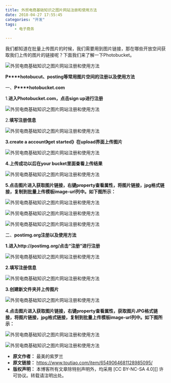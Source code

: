 ```yaml
---
title: 外贸电商基础知识之图片网站注册和使用方法
date: 2018-04-27 17:55:45
categories: "开发"
tags:
	- 电子商务

---
```


我们都知道在批量上传图片的时候，我们需要用到图片链接，那在哪些开放空间获取我们上传的图片的链接呢？下面我们来了解一下Photobucket。

![外贸电商基础知识之图片网站注册和使用方法][YEBF-NI3Q-QFJF.jpg]

**P****hotobucut、posting等常用图片空间的注册以及使用方法**

一、**P****hotobucket.com**

1.**进入****P****hotobucket.com，点击sign up进行注册**

![外贸电商基础知识之图片网站注册和使用方法][QBQE-YAAJ-VUBR.jpg]

2.**填写注册信息**

![外贸电商基础知识之图片网站注册和使用方法][15248227156923070689f3e]

**3.create a account》get started》在upload界面上传图片**

![外贸电商基础知识之图片网站注册和使用方法][15248227309528befa0d956]

**4.上传成功以后在your bucket里面查看上传结果**

![外贸电商基础知识之图片网站注册和使用方法][1524822751623b8630c92b3]

**5.点击图片进入获取图片链接，右键property查看属性，将图片链接，jpg格式链接，复制到批量上传模板image-url列中。如下图所示：**

![外贸电商基础知识之图片网站注册和使用方法][152482276641952affc0f6c]

![外贸电商基础知识之图片网站注册和使用方法][1524822812608f6562c6a01]

![外贸电商基础知识之图片网站注册和使用方法][1524822812745c00fd7b5fe]

二、**postimg.org注册以及使用方法**


**1.进入http://postimg.org/点击“注册”进行注册**

![外贸电商基础知识之图片网站注册和使用方法][152482284108879fa6b29cf]

**2.填写注册信息**


![外贸电商基础知识之图片网站注册和使用方法][15248228511445e14a6514f]

**3.创建新文件夹并上传图片**

![外贸电商基础知识之图片网站注册和使用方法][1524822865186cbc781ef48]

**4.点击图片进入获取图片链接，右键property查看属性，获取图片JPG格式链接，将图片链接，jpg格式链接，复制到批量上传模板image-url列中。如下图所示：**

![外贸电商基础知识之图片网站注册和使用方法][NUVV-NVRU-3EEA.jpg]

![外贸电商基础知识之图片网站注册和使用方法][1524822916788aa7194bb9f]


[YEBF-NI3Q-QFJF.jpg]: /pro/os/crawler/YEBF-NI3Q-QFJF.jpg
[QBQE-YAAJ-VUBR.jpg]: /pro/os/crawler/QBQE-YAAJ-VUBR.jpg
[15248227156923070689f3e]: http://p3.pstatp.com/large/pgc-image/15248227156923070689f3e
[15248227309528befa0d956]: http://p3.pstatp.com/large/pgc-image/15248227309528befa0d956
[1524822751623b8630c92b3]: http://p9.pstatp.com/large/pgc-image/1524822751623b8630c92b3
[152482276641952affc0f6c]: http://p9.pstatp.com/large/pgc-image/152482276641952affc0f6c
[1524822812608f6562c6a01]: http://p3.pstatp.com/large/pgc-image/1524822812608f6562c6a01
[1524822812745c00fd7b5fe]: http://p1.pstatp.com/large/pgc-image/1524822812745c00fd7b5fe
[152482284108879fa6b29cf]: http://p3.pstatp.com/large/pgc-image/152482284108879fa6b29cf
[15248228511445e14a6514f]: http://p1.pstatp.com/large/pgc-image/15248228511445e14a6514f
[1524822865186cbc781ef48]: http://p3.pstatp.com/large/pgc-image/1524822865186cbc781ef48
[NUVV-NVRU-3EEA.jpg]: /pro/os/crawler/NUVV-NVRU-3EEA.jpg
[1524822916788aa7194bb9f]: http://p1.pstatp.com/large/pgc-image/1524822916788aa7194bb9f
 *  **原文作者：** 最美的紫罗兰
 *  **原文链接：** https://www.toutiao.com/item/6549064681128985095/
 *  **版权声明：** 本博客所有文章除特别声明外，均采用 [CC BY-NC-SA 4.0][] 许可协议。转载请注明出处。